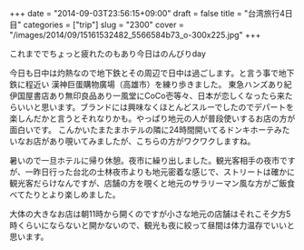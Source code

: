 +++
date = "2014-09-03T23:56:15+09:00"
draft = false
title = "台湾旅行4日目"
categories = ["trip"]
slug = "2300"
cover = "/images/2014/09/15161532482_5566584b73_o-300x225.jpg"
+++

これまででちょっと疲れたのもあり今日はのんびりday

今日も日中は灼熱なので地下鉄とその周辺で日中は過ごします。と言う事で地下鉄に程近い 漢神巨蛋購物廣場（高雄市）を練り歩きました。
東急ハンズあり紀伊国屋書店あり無印良品あり一風堂にCoCo壱等々、日本が恋しくなったら来たらいいと思います。ブランドには興味なくほとんどスルーでしたのでデパートを楽しんだかと言うとそれなりかも。やっぱり地元の人が普段使いするお店の方が面白いです。
こんかいたまたまホテルの隣に24時間開いてるドンキホーテみたいなお店があり覗いてみましたが、こちらの方がワクワクしますね。

暑いので一旦ホテルに帰り休憩。夜市に繰り出しました。観光客相手の夜市ですが、一昨日行った台北の士林夜市よりも地元密着な感じで、ストリートは確かに観光客だらけなんですが、店舗の方を覗くと地元のサラリーマン風な方がご飯食べてたりとより楽しめました。

大体の大きなお店は朝11時から開くのですが小さな地元の店舗はそれこそ夕方5時くらいにならないと開かないので、観光も夜に絞って昼間は体力温存でいいと思います。
